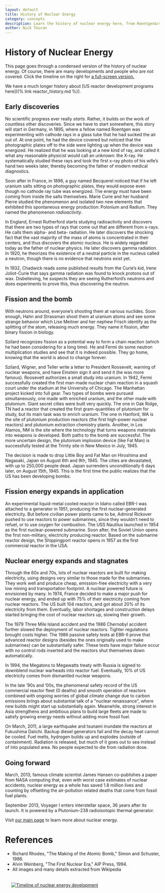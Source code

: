 ```yaml
---
layout: default
title: History of Nuclear Energy
category: concepts
description: Learn the history of nuclear energy here, from Roentgen&rsquo;s discovery of x-rays, through the Manhattan project, up to Fukushima. 
author: Nick Touran
---
```

<div class="row">
<div class="col-md-6" markdown="1">

# History of Nuclear Energy

This page goes through a condensed version of the history of nuclear energy. Of course, there are
many developments and people who are not covered. 
Click the timeline on the right for <a href="{% link nuclear-timeline.md %}">a full-screen version. </a>

We have a much longer history about [US reactor development programs here]({%
link reactor_history.md %}).

## Early discoveries
No scientific progress ever really *starts*. Rather, it builds on the work of countless other
discoveries. Since we have to start somewhere, this story will start in Germany, in 1895, where a
fellow named Roentgen was experimenting with cathode rays in a glass tube that he had sucked the air
out of. At one point, he had the device covered but noticed that the photographic plates off to the
side were lighting up when the device was energized. He realized that he was looking at a new kind
of ray, and called it what any reasonable physicist would call an unknown: the X-ray. He
systematically studied these rays and took the first x-ray photo of his wife&rsquo;s hand two weeks
later, thereby becoming the father of modern medical diagnostics. 

Soon after in France, in 1896, a guy named Becquerel noticed that if he left uranium salts sitting on photographic plates, they would expose even though
no cathode ray tube was energized. The energy must have been coming from inside the salts themselves. Marie Curie and her husband Pierre studied
the phenomenon and isolated two new elements that exhibited this spontaneous energy production: Polonium and Radium. They named the phenomenon *radioactivity*.

In England, Ernest Rutherford starts studying radioactivity and discovers that there are two types of rays that come out that are different from x-rays. 
He calls them alpha- and beta- radiation. He later discovers the shocking fact that the vast majority of the mass of atoms is concentrated in their centers, 
and thus discovers the atomic nucleus. He is widely regarded today as the father of nuclear physics.  He later discovers gamma radiation. In 1920, he theorizes the existence of a neutral 
particle in the nucleus called a neutron, though there is no evidence that neutrons exist yet. 

In 1932, Chadwick reads some published results from the Curie&rsquo;s kid, Irene Joliot-Curie that says gamma radiation was found to knock protons out
of wax. Disbelieving, he suspects they are seeing Rutherford&rsquo;s neutrons and does experiments to prove this, thus discovering the neutron. 

## Fission and the bomb

With neutrons around, everyone&rsquo;s shooting them at various nuclides. Soon enough, Hahn and Strassman shoot them at uranium atoms and see some strange
behavior which Lise Meitner and her nephew Frisch identify as the splitting of the atom, releasing much energy. They name it fission, after binary fission
in biology.

Szilard recognizes fission as a potential way to form a chain reaction (which he had been considering for a long time). He and Fermi do some neutron
multiplication studies and see that it is indeed possible. They go home, knowing that the world is about to change forever.


Szilard, Wigner, and Teller write a letter to President Roosevelt, warning of nuclear weapons, and have Einstein sign it and send it (he was more famous).
Roosevelt authorizes a small study into uranium. In 1942, Fermi successfully created the first man-made nuclear chain reaction in a squash court under
the stadium at the University of Chicago. The Manhattan project kicked into full gear. Two types of bombs were pursued simultaneously, one made with 
enriched uranium, and the other made with plutonium. Giant secret cities were built very quickly. The one in Oak Ridge, TN
had a reactor that created the first gram-quantities of plutonium for study, but its main task was to enrich uranium. The one in Hanford, WA is the site
of plutonium production reactors (the first high-power nuclear reactors) and plutonium extraction chemistry plants. Another, in Los Alamos, NM is
the site where the technology that turns weapons materials into weapons is developed. Both paths to the bomb are successful. The more uncertain design,
    the plutonium implosion device (like Fat Man) is successfully tested at the Trinity site in New Mexico in July, 1945.

The decision is made to drop Little Boy and Fat Man on Hiroshima and Nagasaki, Japan on August 6th and 9th, 1945. The cities are devastated, with up to 
250,000 people dead. Japan surrenders unconditionally 6 days later, on August 15th, 1945. This is the first time the public realizes that the US has 
    been developing bombs. 

## Fission energy expands in application

An experimental liquid-metal cooled reactor in Idaho called EBR-I was attached to a generator in 1951, producing the first nuclear-generated
electricity. But before civilian power plants came to be, Admiral Rickover pushed to use reactors to power submarines, since they wouldn&rsquo;t 
need to refuel, or to use oxygen for combustion. The USS Nautilus launched in 1954 as the first nuclear-powered submarine. Soon after, 
the Soviet Union opens the first non-military, electricity producing reactor. Based on the submarine reactor design, the Shippingport reactor 
opens in 1957 as the first commercial reactor in the USA. 

## Nuclear energy expands and stagnates

Through the 60s and 70s, lots of nuclear reactors are built for making electricity, using designs very similar to those made for the submarines. 
They work well and produce cheap, emission-free electricity with a very low mining and transportation footprint. A nuclear powered future is envisioned
by many. In 1974, France decided to make a major push for nuclear energy, and ended up with 75% of their electricity coming from nuclear reactors. The US
built 104 reactors, and got about 20% of its electricity from them. Eventually, labor shortages and construction delays started bringing the cost of 
nuclear reactors up, slowing their growth.

The 1979 Three Mile Island accident and the 1986 Chernobyl accident further slowed the deployment of nuclear reactors. Tighter regulations brought 
costs higher. The 1986 passive safety tests at EBR-II prove that advanced reactor designs (besides the ones originally used to make submarines)
can be substantially safer. These tests have major failure occur with no control rods inserted and the reactors shut themselves down automatically.

In 1994, the Megatons to Megawatts treaty with Russia is signed to downblend nuclear warheads into reactor fuel. Eventually, 10% of US electricity comes from dismantled
nuclear weapons. 

In the late &rsquo;90s and &rsquo;00s, the phenomenal safety record of the US commercial reactor fleet (0 deaths) and smooth operation of reactors 
combined with ongoing worries of global climate change due to carbon emissions brings about substantial talk of a &quot;nuclear renaissance&quot;,
where new builds might start up substantially again. Meanwhile, strong interest in Asia strengthens and ambitious plans to build large fleets
are made to satisfy growing energy needs without adding more fossil fuel.

On March, 2011, a large earthquake and tsunami inundate the reactors at Fukushima Daiichi. Backup diesel generators fail and the decay heat
cannot be cooled. Fuel melts, hydrogen builds up and explodes (outside of containment). Radiation is released, but much of it goes out to sea
instead of into populated area. No people expected to die from radiation dose. 

## Going forward

March, 2013, famous climate scientist James Hansen co-publishes a paper from NASA computing that, even with worst case estimates of nuclear accidents, 
nuclear energy as a whole has saved 1.8 million lives and counting by offsetting the air-pollution related deaths that come from fossil fuel plants. 

September 2013, Voyager I enters interstellar space, 36 years after its launch. It is powered by a Plutonium-238 radioisotopic thermal generator. 

<p>Visit <a href="">our main page</a> to learn more about nuclear energy.</p>


<h1>References</h1>
<ul>
<li>Richard Rhodes, &quot;The Making of the Atomic Bomb,&quot; Simon and Schuster, 1986.</li>
<li>Alvin Weinberg, &quot;The First Nuclear Era,&quot; AIP Press, 1994.</li>
<li>All images and many details extracted from Wikipedia</li>
</ul>


</div>
<div class="col-md-6">
<a href="{% link nuclear-timeline.md %}"><img  class="img-responsive" style="padding:20px;" src="/img/nuclear_timeline_right_skinny.png" alt="Timeline of nuclear energy development" title="Timeline of nuclear energy development"/></a></div>

</div>
<div id="transcript" style="display:none">
1895 Roentgen discovers X-rays
1898 The Curies identify 2 radioactive
nuclides, coin term "radioactive"
1899 Rutherford distinguishes alpha and
beta radiation and discovers half-life
1909 Rutherford discovers that most
mass is concentrated in a small nucleus
1920 Rutherford theorizes a "neutron"
1935 Chadwick identifies neutrons
1938 Hann and Strassman split uranium
atoms with neutrons, Meitner and Frisch
explain what's happening and name it "fission"
1939 Fermi and Szilard measure neutron
multiplication, conclude that a nuclear chain
reaction is possible
1939 Szilard, Wigner, and Teller convince
Einstein to sign a letter warning Roosevelt of
possibility of nuclear weapons
1939 Roosevelt authorizes creation of
Advisory Committee on Uranium, begins US
nuclear bomb effort (though not vigorously)
1896 Becquerel discovers rays emitted
spontaneously from uranium salts
1942 Fermi achieves first nuclear chain
reaction in a squash court at U. of Chicago.
Manhattan project in full swing. Secret cities
are built in Oak Ridge TN (to enrich uranium),
Hanford WA (to produce plutonium), and Los
Alamos NM (to design and assemble bomb)
July 1945 The world's first nuclear weapon
test, the Trinity shot, is successful
Aug 6 & 9, 1945 Atomic bombs Little Boy
and Fat Man dropped on Japanese cities,
Hiroshima and Nagasaki. Up to 240,000
people died.
1951 EBR-1 reactor is the first to generate
electricity in Arco, ID
1954 Obninsk reactor in the Soviet Union
becomes the first commercial nuclear
power plant
1957 Shippingport reactor begins
operation, first commercial nuclear power
1974 French Prime Minister Messmer
launches huge nuclear power program in
response to oil crisis. In 2004, 75% of France's
electricity is nuclear
1954 USS Nautilus launches, the first
nuclear-powered submarine
Aug 15, 1945 Japan surrenders
unconditionally, ending WWII.
1953 Eisenhower gives Atoms for Peace
speech, launching civilian program
1986 Chernobyl reactor suffers a large power
excursion resulting in the release of large
amounts of radiation. 50+ firefighters die, up to
4000 civilians estimated to die of early cancer
1986 EBR-II reactor demonstrates that
advanced, sodium cooled reactors can passively
shut down without backup systems
2011 4 reactors at Fukushima Daiichi lose
backup generators due to tsunami and suffer
core meltdowns, hydrogen explosions.
Radiation release estimated 10-30% of
Chernobyl. Zero people's health affected by
dose, but land is evacuated
1979 Three Mile Island reactor suffers a
partial meltdown. Radiation largely contained
Created by whatisnuclear.com, Oct. 2013
2004 After decades of electricity generation
with no deaths in the US, a Nuclear
Renaissance discussed, with talks of more
reactor builds to offset carbon emissions
2013 Climate guru James Hansen publishes
paper claiming nuclear has saved 1.8 million
lives total (including worst-case estimates for
all accidents) by offsetting air-pollution related
deaths
1994 Megatons to Megawatts program
started, turns 20,000 nuclear weapons into
electricity. By 2000, ~10% of US electricity
comes from dismantled Russian warheads
2013 Voyager I enters interstellar space after
traveling the solar system for 36 years. It is
powered by a Plutonium-238 radioisotopic
thermal generator
</div>
